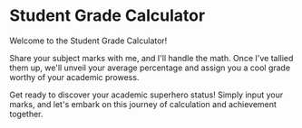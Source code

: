 # Student Grade Calculator
Welcome to the Student Grade Calculator!

Share your subject marks with me, and I'll handle the math. Once I've tallied them up, we'll unveil your average percentage and assign you a cool grade worthy of your academic prowess.

Get ready to discover your academic superhero status! Simply input your marks, and let's embark on this journey of calculation and achievement together.
